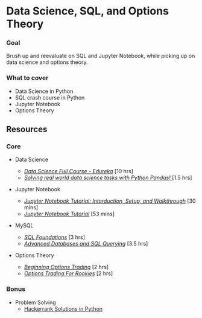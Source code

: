 # Data Science, SQL, and Options Theory

### Goal

Brush up and reevaluate on SQL and Jupyter Notebook, while picking up on data science and options theory.

### What to cover

- Data Science in Python
- SQL crash course in Python
- Jupyter Notebook
- Options Theory

## Resources

### Core

- Data Science
  - _[Data Science Full Course - Edureka](https://www.youtube.com/watch?v=-ETQ97mXXF0)_ [10 hrs]
  - _[Solving real world data science tasks with Python Pandas! ](https://www.youtube.com/watch?v=eMOA1pPVUc4)_ [1.5 hrs]


- Jupyter Notebook
  - _[Jupyter Notebook Tutorial: Intorduction, Setup, and Walkthrough](https://www.youtube.com/watch?v=HW29067qVWk)_ [30 mins]
  - _[Jupyter Notebook Tutorial](https://www.youtube.com/watch?v=DKiI6NfSIe8)_ [53 mins]


- MySQL
  - _[SQL Foundations](https://www.udemy.com/course/sql-essentials-for-beginners/)_ [3 hrs]
  - _[Advanced Databases and SQL Querying](https://www.udemy.com/course/advanced-tsql-querying-using-sql-2014/)_ [3.5 hrs]


- Options Theory
  - _[Beginning Options Trading](https://www.udemy.com/course/stock-option-training/)_ [2 hrs]
  - _[Options Trading For Rookies](https://www.udemy.com/course/options-trading-for-rookies-how-to-become-an-options-trader/)_ [2 hrs]


### Bonus

- Problem Solving
  - [Hackerrank Solutions in Python](https://youtube.com/playlist?list=PL_8jNcohs27XQfEmWAHCgLFqpsNaWxUSe)
